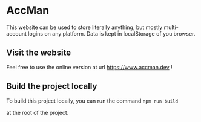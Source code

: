 # AccMan

This website can be used to store literally anything, but mostly multi-account logins on any platform.
Data is kept in localStorage of you browser.

## Visit the website

Feel free to use the online version at url https://www.accman.dev !

## Build the project locally

To build this project locally, you can run the command
`npm run build`

at the root of the project.
